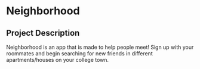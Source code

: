 # Neighborhood

## Project Description
Neighborhood is an app that is made to help people meet! Sign up with your roommates and begin searching for new friends in different apartments/houses on your college town.
